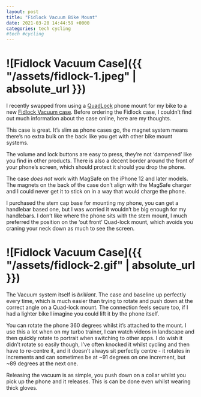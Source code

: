 ```yaml
---
layout: post
title: "Fidlock Vacuum Bike Mount"
date: 2021-03-20 14:44:59 +0000
categories: tech cycling
#tech #cycling
---
```


# ![Fidlock Vacuum Case]({{ "/assets/fidlock-1.jpeg" | absolute_url }})

I recently swapped from using a [QuadLock](https://www.quadlockcase.co.uk/collections/shop-ride/products/iphone-bike-kit-all-devices) phone mount for my bike to a new [Fidlock Vacuum case](https://www.fidlock-bike.com/vacuum/). Before ordering the Fidlock case, I couldn’t find out much information about the case online, here are my thoughts.

This case is great. It’s slim as phone cases go, the magnet system means there’s no extra bulk on the back like you get with other bike mount systems.

The volume and lock buttons are easy to press, they’re not ‘dampened’ like you find in other products. There is also a decent border around the front of your phone’s screen, which should protect it should you drop the phone.

The case _does not_ work with MagSafe on the iPhone 12 and later models. The magnets on the back of the case don’t align with the MagSafe charger and I could never get it to stick on in a way that would charge the phone. 

I purchased the stem cap base for mounting my phone, you can get a handlebar based one, but I was worried it wouldn’t be big enough for my handlebars. I don’t like where the phone sits with the stem mount, I much preferred the position on the ‘out front’ Quad-lock mount, which avoids you craning your neck down as much to see the screen.

# ![Fidlock Vacuum Case]({{ "/assets/fidlock-2.gif" | absolute_url }})

The Vacuum system itself is _brilliant_. The case and baseline up perfectly every time, which is much easier than trying to rotate and push down at the correct angle on a Quad-lock mount.  The connection feels secure too, if I had a lighter bike I imagine you could lift it by the phone itself. 

You can rotate the phone 360 degrees whilst it’s attached to the mount. I use this a lot when on my turbo trainer, I can watch videos in landscape and then quickly rotate to portrait when switching to other apps. I do wish it didn’t rotate so easily though, I’ve often knocked it whilst cycling and then have to re-centre it, and it doesn’t always sit perfectly centre - it rotates in increments and can sometimes be at ~91 degrees on one increment, but ~89 degrees at the next one. 

Releasing the vacuum is as simple, you push down on a collar whilst you pick up the phone and it releases. This is can be done even whilst wearing thick gloves. 
